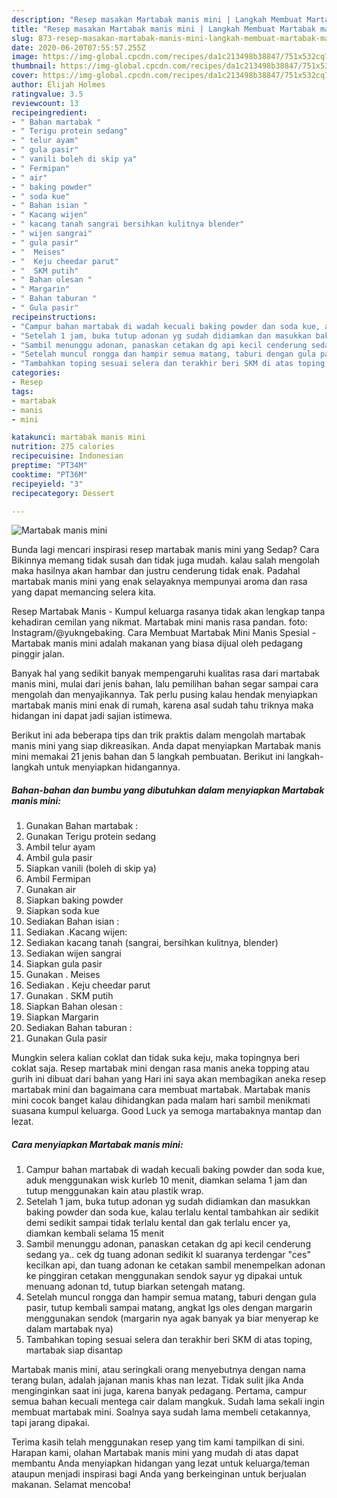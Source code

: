 ```yaml
---
description: "Resep masakan Martabak manis mini | Langkah Membuat Martabak manis mini Yang Menggugah Selera"
title: "Resep masakan Martabak manis mini | Langkah Membuat Martabak manis mini Yang Menggugah Selera"
slug: 873-resep-masakan-martabak-manis-mini-langkah-membuat-martabak-manis-mini-yang-menggugah-selera
date: 2020-06-20T07:55:57.255Z
image: https://img-global.cpcdn.com/recipes/da1c213498b38847/751x532cq70/martabak-manis-mini-foto-resep-utama.jpg
thumbnail: https://img-global.cpcdn.com/recipes/da1c213498b38847/751x532cq70/martabak-manis-mini-foto-resep-utama.jpg
cover: https://img-global.cpcdn.com/recipes/da1c213498b38847/751x532cq70/martabak-manis-mini-foto-resep-utama.jpg
author: Elijah Holmes
ratingvalue: 3.5
reviewcount: 13
recipeingredient:
- " Bahan martabak "
- " Terigu protein sedang"
- " telur ayam"
- " gula pasir"
- " vanili boleh di skip ya"
- " Fermipan"
- " air"
- " baking powder"
- " soda kue"
- " Bahan isian "
- " Kacang wijen"
- " kacang tanah sangrai bersihkan kulitnya blender"
- " wijen sangrai"
- " gula pasir"
- "  Meises"
- "  Keju cheedar parut"
- "  SKM putih"
- " Bahan olesan "
- " Margarin"
- " Bahan taburan "
- " Gula pasir"
recipeinstructions:
- "Campur bahan martabak di wadah kecuali baking powder dan soda kue, aduk menggunakan wisk kurleb 10 menit, diamkan selama 1 jam dan tutup menggunakan kain atau plastik wrap."
- "Setelah 1 jam, buka tutup adonan yg sudah didiamkan dan masukkan baking powder dan soda kue, kalau terlalu kental tambahkan air sedikit demi sedikit sampai tidak terlalu kental dan gak terlalu encer ya, diamkan kembali selama 15 menit"
- "Sambil menunggu adonan, panaskan cetakan dg api kecil cenderung sedang ya.. cek dg tuang adonan sedikit kl suaranya terdengar &#34;ces&#34; kecilkan api, dan tuang adonan ke cetakan sambil menempelkan adonan ke pinggiran cetakan menggunakan sendok sayur yg dipakai untuk menuang adonan td, tutup biarkan setengah matang."
- "Setelah muncul rongga dan hampir semua matang, taburi dengan gula pasir, tutup kembali sampai matang, angkat lgs oles dengan margarin menggunakan sendok (margarin nya agak banyak ya biar menyerap ke dalam martabak nya)"
- "Tambahkan toping sesuai selera dan terakhir beri SKM di atas toping, martabak siap disantap"
categories:
- Resep
tags:
- martabak
- manis
- mini

katakunci: martabak manis mini 
nutrition: 275 calories
recipecuisine: Indonesian
preptime: "PT34M"
cooktime: "PT36M"
recipeyield: "3"
recipecategory: Dessert

---
```



![Martabak manis mini](https://img-global.cpcdn.com/recipes/da1c213498b38847/751x532cq70/martabak-manis-mini-foto-resep-utama.jpg)

Bunda lagi mencari inspirasi resep martabak manis mini yang Sedap? Cara Bikinnya memang tidak susah dan tidak juga mudah. kalau salah mengolah maka hasilnya akan hambar dan justru cenderung tidak enak. Padahal martabak manis mini yang enak selayaknya mempunyai aroma dan rasa yang dapat memancing selera kita.

Resep Martabak Manis - Kumpul keluarga rasanya tidak akan lengkap tanpa kehadiran cemilan yang nikmat. Martabak mini manis rasa pandan. foto: Instagram/@yukngebaking. Cara Membuat Martabak Mini Manis Spesial - Martabak manis mini adalah makanan yang biasa dijual oleh pedagang pinggir jalan.

Banyak hal yang sedikit banyak mempengaruhi kualitas rasa dari martabak manis mini, mulai dari jenis bahan, lalu pemilihan bahan segar sampai cara mengolah dan menyajikannya. Tak perlu pusing kalau hendak menyiapkan martabak manis mini enak di rumah, karena asal sudah tahu triknya maka hidangan ini dapat jadi sajian istimewa.


Berikut ini ada beberapa tips dan trik praktis dalam mengolah martabak manis mini yang siap dikreasikan. Anda dapat menyiapkan Martabak manis mini memakai 21 jenis bahan dan 5 langkah pembuatan. Berikut ini langkah-langkah untuk menyiapkan hidangannya.

<!--inarticleads1-->

##### Bahan-bahan dan bumbu yang dibutuhkan dalam menyiapkan Martabak manis mini:

1. Gunakan  Bahan martabak :
1. Gunakan  Terigu protein sedang
1. Ambil  telur ayam
1. Ambil  gula pasir
1. Siapkan  vanili (boleh di skip ya)
1. Ambil  Fermipan
1. Gunakan  air
1. Siapkan  baking powder
1. Siapkan  soda kue
1. Sediakan  Bahan isian :
1. Sediakan  .Kacang wijen:
1. Sediakan  kacang tanah (sangrai, bersihkan kulitnya, blender)
1. Sediakan  wijen sangrai
1. Siapkan  gula pasir
1. Gunakan  . Meises
1. Sediakan  . Keju cheedar parut
1. Gunakan  . SKM putih
1. Siapkan  Bahan olesan :
1. Siapkan  Margarin
1. Sediakan  Bahan taburan :
1. Gunakan  Gula pasir


Mungkin selera kalian coklat dan tidak suka keju, maka topingnya beri coklat saja. Resep martabak mini dengan rasa manis aneka topping atau gurih ini dibuat dari bahan yang Hari ini saya akan membagikan aneka resep martabak mini dan bagaimana cara membuat martabak. Martabak manis mini cocok banget kalau dihidangkan pada malam hari sambil menikmati suasana kumpul keluarga. Good Luck ya semoga martabaknya mantap dan lezat. 

<!--inarticleads2-->

##### Cara menyiapkan Martabak manis mini:

1. Campur bahan martabak di wadah kecuali baking powder dan soda kue, aduk menggunakan wisk kurleb 10 menit, diamkan selama 1 jam dan tutup menggunakan kain atau plastik wrap.
1. Setelah 1 jam, buka tutup adonan yg sudah didiamkan dan masukkan baking powder dan soda kue, kalau terlalu kental tambahkan air sedikit demi sedikit sampai tidak terlalu kental dan gak terlalu encer ya, diamkan kembali selama 15 menit
1. Sambil menunggu adonan, panaskan cetakan dg api kecil cenderung sedang ya.. cek dg tuang adonan sedikit kl suaranya terdengar &#34;ces&#34; kecilkan api, dan tuang adonan ke cetakan sambil menempelkan adonan ke pinggiran cetakan menggunakan sendok sayur yg dipakai untuk menuang adonan td, tutup biarkan setengah matang.
1. Setelah muncul rongga dan hampir semua matang, taburi dengan gula pasir, tutup kembali sampai matang, angkat lgs oles dengan margarin menggunakan sendok (margarin nya agak banyak ya biar menyerap ke dalam martabak nya)
1. Tambahkan toping sesuai selera dan terakhir beri SKM di atas toping, martabak siap disantap


Martabak manis mini, atau seringkali orang menyebutnya dengan nama terang bulan, adalah jajanan manis khas nan lezat. Tidak sulit jika Anda menginginkan saat ini juga, karena banyak pedagang. Pertama, campur semua bahan kecuali mentega cair dalam mangkuk. Sudah lama sekali ingin membuat martabak mini. Soalnya saya sudah lama membeli cetakannya, tapi jarang dipakai. 

Terima kasih telah menggunakan resep yang tim kami tampilkan di sini. Harapan kami, olahan Martabak manis mini yang mudah di atas dapat membantu Anda menyiapkan hidangan yang lezat untuk keluarga/teman ataupun menjadi inspirasi bagi Anda yang berkeinginan untuk berjualan makanan. Selamat mencoba!

